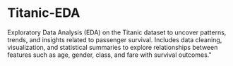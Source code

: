 # Titanic-EDA
Exploratory Data Analysis (EDA) on the Titanic dataset to uncover patterns, trends, and insights related to passenger survival. Includes data cleaning, visualization, and statistical summaries to explore relationships between features such as age, gender, class, and fare with survival outcomes."
